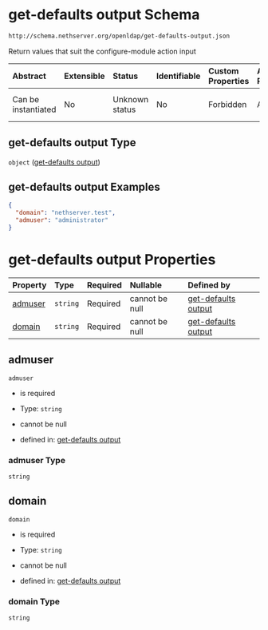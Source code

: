 # get-defaults output Schema

```txt
http://schema.nethserver.org/openldap/get-defaults-output.json
```

Return values that suit the configure-module action input

| Abstract            | Extensible | Status         | Identifiable | Custom Properties | Additional Properties | Access Restrictions | Defined In                                                                           |
| :------------------ | :--------- | :------------- | :----------- | :---------------- | :-------------------- | :------------------ | :----------------------------------------------------------------------------------- |
| Can be instantiated | No         | Unknown status | No           | Forbidden         | Allowed               | none                | [get-defaults-output.json](openldap/get-defaults-output.json "open original schema") |

## get-defaults output Type

`object` ([get-defaults output](get-defaults-output.md))

## get-defaults output Examples

```json
{
  "domain": "nethserver.test",
  "admuser": "administrator"
}
```

# get-defaults output Properties

| Property            | Type     | Required | Nullable       | Defined by                                                                                                                                            |
| :------------------ | :------- | :------- | :------------- | :---------------------------------------------------------------------------------------------------------------------------------------------------- |
| [admuser](#admuser) | `string` | Required | cannot be null | [get-defaults output](get-defaults-output-properties-admuser.md "http://schema.nethserver.org/openldap/get-defaults-output.json#/properties/admuser") |
| [domain](#domain)   | `string` | Required | cannot be null | [get-defaults output](get-defaults-output-properties-domain.md "http://schema.nethserver.org/openldap/get-defaults-output.json#/properties/domain")   |

## admuser



`admuser`

* is required

* Type: `string`

* cannot be null

* defined in: [get-defaults output](get-defaults-output-properties-admuser.md "http://schema.nethserver.org/openldap/get-defaults-output.json#/properties/admuser")

### admuser Type

`string`

## domain



`domain`

* is required

* Type: `string`

* cannot be null

* defined in: [get-defaults output](get-defaults-output-properties-domain.md "http://schema.nethserver.org/openldap/get-defaults-output.json#/properties/domain")

### domain Type

`string`
